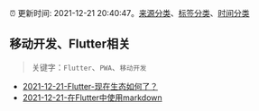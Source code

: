 :alarm_clock: 更新时间: 2021-12-21 20:40:47。[来源分类](../README.md)、[标签分类](../TAGS.md)、[时间分类](../TIMELINE.md)

## 移动开发、Flutter相关


> 关键字：`Flutter`、`PWA`、`移动开发`



- [2021-12-21-Flutter-现在生态如何了？](https://www.v2ex.com/t/823650) 
- [2021-12-21-在Flutter中使用markdown](https://toutiao.io/k/bpjx1b0) 